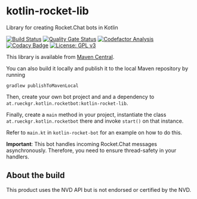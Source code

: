 # kotlin-rocket-lib

Library for creating Rocket.Chat bots in Kotlin

[![Build Status](https://github.com/paulchen/kotlin-rocket-lib/actions/workflows/build_after_push.yml/badge.svg)](https://github.com/paulchen/kotlin-rocket-lib/actions/workflows/build_after_push.yml)
[![Quality Gate Status](https://sonarcloud.io/api/project_badges/measure?project=paulchen_kotlin-rocket-lib&metric=alert_status)](https://sonarcloud.io/dashboard?id=paulchen_kotlin-rocket-lib)
[![Codefactor Analysis](https://www.codefactor.io/repository/github/paulchen/kotlin-rocket-lib/badge?style=flat-square)](https://www.codefactor.io/repository/github/paulchen/kotlin-rocket-lib/)
[![Codacy Badge](https://app.codacy.com/project/badge/Grade/d821d9304f0241a1a1d2a5195f83d330)](https://www.codacy.com/gh/paulchen/kotlin-rocket-lib/dashboard?utm_source=github.com&amp;utm_medium=referral&amp;utm_content=paulchen/kotlin-rocket-lib&amp;utm_campaign=Badge_Grade)
[![License: GPL v3](https://img.shields.io/badge/License-GPLv3-blue.svg)](https://www.gnu.org/licenses/gpl-3.0)

This library is available from
[Maven Central](https://central.sonatype.com/artifact/at.rueckgr.kotlin.rocketbot/kotlin-rocket-lib).

You can also build it locally and publish it to the local Maven repository by running

`gradlew publishToMavenLocal`

Then, create your own bot project and and a dependency to `at.rueckgr.kotlin.rocketbot:kotlin-rocket-lib`.

Finally, create a `main` method in your project, instantiate the class `at.rueckgr.kotlin.rocketbot`
there and invoke `start()` on that instance.

Refer to `main.kt` in `kotlin-rocket-bot` for an example on how to do this.

__Important__: This bot handles incoming Rocket.Chat messages asynchronously.
Therefore, you need to ensure thread-safety in your handlers.  

## About the build

This product uses the NVD API but is not endorsed or certified by the NVD.
